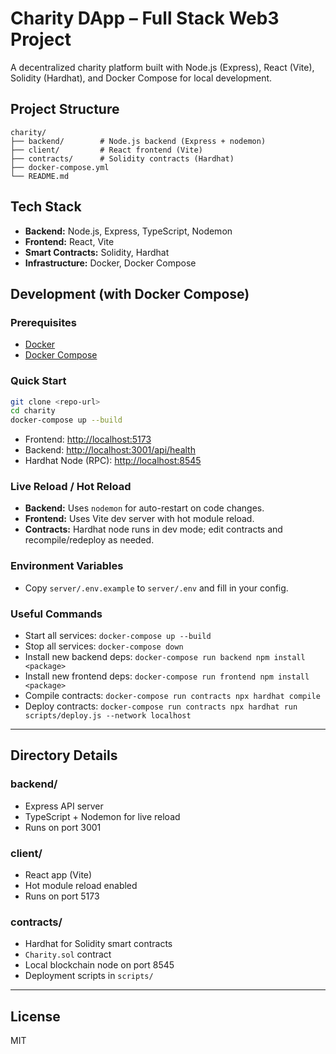 # Charity DApp – Full Stack Web3 Project

A decentralized charity platform built with Node.js (Express), React (Vite), Solidity (Hardhat), and Docker Compose for local development.

## Project Structure

```
charity/
├── backend/        # Node.js backend (Express + nodemon)
├── client/         # React frontend (Vite)
├── contracts/      # Solidity contracts (Hardhat)
├── docker-compose.yml
└── README.md
```

## Tech Stack
- **Backend:** Node.js, Express, TypeScript, Nodemon
- **Frontend:** React, Vite
- **Smart Contracts:** Solidity, Hardhat
- **Infrastructure:** Docker, Docker Compose

## Development (with Docker Compose)

### Prerequisites
- [Docker](https://www.docker.com/get-started)
- [Docker Compose](https://docs.docker.com/compose/)

### Quick Start

```bash
git clone <repo-url>
cd charity
docker-compose up --build
```

- Frontend: [http://localhost:5173](http://localhost:5173)
- Backend: [http://localhost:3001/api/health](http://localhost:3001/api/health)
- Hardhat Node (RPC): [http://localhost:8545](http://localhost:8545)

### Live Reload / Hot Reload
- **Backend:** Uses `nodemon` for auto-restart on code changes.
- **Frontend:** Uses Vite dev server with hot module reload.
- **Contracts:** Hardhat node runs in dev mode; edit contracts and recompile/redeploy as needed.

### Environment Variables
- Copy `server/.env.example` to `server/.env` and fill in your config.

### Useful Commands

- Start all services: `docker-compose up --build`
- Stop all services: `docker-compose down`
- Install new backend deps: `docker-compose run backend npm install <package>`
- Install new frontend deps: `docker-compose run frontend npm install <package>`
- Compile contracts: `docker-compose run contracts npx hardhat compile`
- Deploy contracts: `docker-compose run contracts npx hardhat run scripts/deploy.js --network localhost`

---

## Directory Details

### backend/
- Express API server
- TypeScript + Nodemon for live reload
- Runs on port 3001

### client/
- React app (Vite)
- Hot module reload enabled
- Runs on port 5173

### contracts/
- Hardhat for Solidity smart contracts
- `Charity.sol` contract
- Local blockchain node on port 8545
- Deployment scripts in `scripts/`

---

## License
MIT
